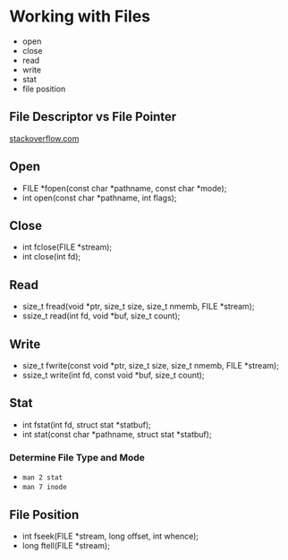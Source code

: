 # Working with Files
* open
* close
* read
* write
* stat
* file position

## File Descriptor vs File Pointer
[stackoverflow.com](https://stackoverflow.com/questions/2423628/whats-the-difference-between-a-file-descriptor-and-file-pointer)

## Open
* FILE *fopen(const char *pathname, const char *mode);
* int open(const char *pathname, int flags);

## Close
* int fclose(FILE *stream);
* int close(int fd);

## Read
* size_t fread(void *ptr, size_t size, size_t nmemb, FILE *stream);
* ssize_t read(int fd, void *buf, size_t count);

## Write
* size_t fwrite(const void *ptr, size_t size, size_t nmemb, FILE *stream);
* ssize_t write(int fd, const void *buf, size_t count);

## Stat
* int fstat(int fd, struct stat *statbuf);
* int stat(const char *pathname, struct stat *statbuf);

### Determine File Type and Mode
* `man 2 stat`
* `man 7 inode`

## File Position
* int fseek(FILE *stream, long offset, int whence);
* long ftell(FILE *stream);
